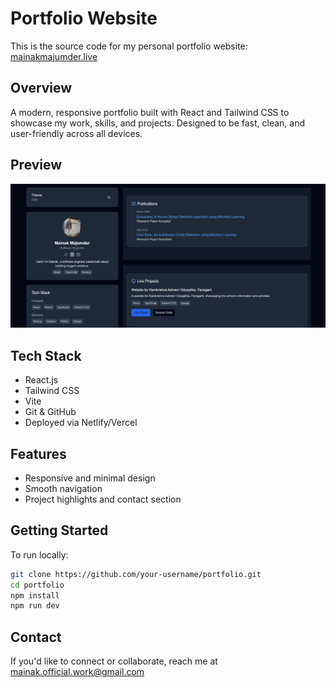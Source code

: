 # Portfolio Website

This is the source code for my personal portfolio website: [mainakmajumder.live](https://mainakmajumder.live)

## Overview

A modern, responsive portfolio built with React and Tailwind CSS to showcase my work, skills, and projects. Designed to be fast, clean, and user-friendly across all devices.

## Preview

![Website Preview](/public/preview.png)

## Tech Stack

* React.js
* Tailwind CSS
* Vite
* Git & GitHub
* Deployed via Netlify/Vercel

## Features

* Responsive and minimal design
* Smooth navigation
* Project highlights and contact section

## Getting Started

To run locally:

```bash
git clone https://github.com/your-username/portfolio.git
cd portfolio
npm install
npm run dev
```

## Contact

If you'd like to connect or collaborate, reach me at [mainak.official.work@gmail.com](mailto:mainak1112@gmail.com)
